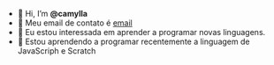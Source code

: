 - 👋 Hi, I’m **@camylla**
- 👀 Meu email de contato é [email](camylla.santos@escola.pr.gov.br)
- 🌱 Eu estou interessada em aprender a programar novas linguagens.
- 💞️ Estou aprendendo a programar recentemente a linguagem de JavaScriph e Scratch
 
 
 
